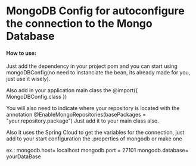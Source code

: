 # MongoDB Config for autoconfigure the connection to the Mongo Database

#### How to use:
Just add the dependency in your project pom and you can start using mongoDBConfig(no need to instanciate the bean, its already made for you, just use it wisely).

Also add in your application main class the @import({ MongoDBConfig.class })

You will also need to indicate where your repository is located with the annotation 
@EnableMongoRepositories(basePackages = "your.repository.package")
Just add it to your main class also.

Also it uses the Spring Cloud to get the variables for the connection, just add to your start configuration the .properties of mongodb or make one

ex.:
mongodb.host= localhost
mongodb.port = 27101
mongodb.database= yourDataBase
